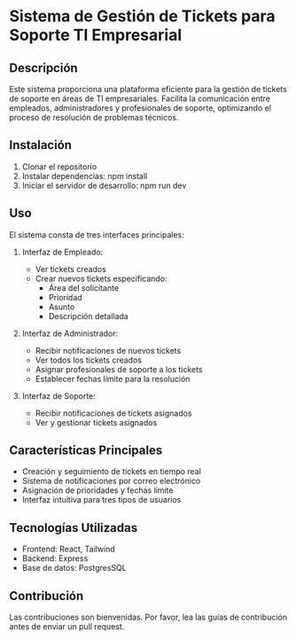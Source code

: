 # Sistema de Gestión de Tickets para Soporte TI Empresarial

## Descripción
Este sistema proporciona una plataforma eficiente para la gestión de tickets de soporte en áreas de TI empresariales. Facilita la comunicación entre empleados, administradores y profesionales de soporte, optimizando el proceso de resolución de problemas técnicos.

## Instalación
1. Clonar el repositorio
2. Instalar dependencias: npm install
3. Iniciar el servidor de desarrollo: npm run dev

## Uso
El sistema consta de tres interfaces principales:

1. Interfaz de Empleado:
   - Ver tickets creados
   - Crear nuevos tickets especificando:
     * Área del solicitante
     * Prioridad
     * Asunto
     * Descripción detallada

2. Interfaz de Administrador:
   - Recibir notificaciones de nuevos tickets
   - Ver todos los tickets creados
   - Asignar profesionales de soporte a los tickets
   - Establecer fechas límite para la resolución

3. Interfaz de Soporte:
   - Recibir notificaciones de tickets asignados
   - Ver y gestionar tickets asignados

## Características Principales
- Creación y seguimiento de tickets en tiempo real
- Sistema de notificaciones por correo electrónico
- Asignación de prioridades y fechas límite
- Interfaz intuitiva para tres tipos de usuarios

## Tecnologías Utilizadas
- Frontend: React, Tailwind
- Backend: Express
- Base de datos: PostgresSQL

## Contribución
Las contribuciones son bienvenidas. Por favor, lea las guías de contribución antes de enviar un pull request.